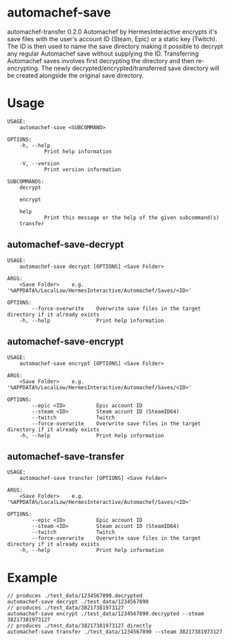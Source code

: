 # automachef-save
automachef-transfer 0.2.0
Automachef by HermesInteractive encrypts it's save files with the user's account ID (Steam, Epic) or
a static key (Twitch). The ID is then used to name the save directory making it possible to decrypt
any regular Automachef save without supplying the ID. Transferring Automachef saves involves first
decrypting the directory and then re-encrypting. The newly decrypted/encrypted/transferred save
directory will be created alongside the original save directory.

# Usage
```
USAGE:
    automachef-save <SUBCOMMAND>

OPTIONS:
    -h, --help
            Print help information

    -V, --version
            Print version information

SUBCOMMANDS:
    decrypt
            
    encrypt
            
    help
            Print this message or the help of the given subcommand(s)
    transfer
```
## automachef-save-decrypt 
```
USAGE:
    automachef-save decrypt [OPTIONS] <Save Folder>

ARGS:
    <Save Folder>    e.g. '%APPDATA%/LocalLow/HermesInteractive/Automachef/Saves/<ID>'

OPTIONS:
        --force-overwrite    Overwrite save files in the target directory if it already exists
    -h, --help               Print help information
```
## automachef-save-encrypt 
```
USAGE:
    automachef-save encrypt [OPTIONS] <Save Folder>

ARGS:
    <Save Folder>    e.g. '%APPDATA%/LocalLow/HermesInteractive/Automachef/Saves/<ID>'

OPTIONS:
        --epic <ID>          Epic account ID
        --steam <ID>         Steam accunt ID (SteamID64)
        --twitch             Twitch
        --force-overwrite    Overwrite save files in the target directory if it already exists
    -h, --help               Print help information
```
## automachef-save-transfer 
```
USAGE:
    automachef-save transfer [OPTIONS] <Save Folder>

ARGS:
    <Save Folder>    e.g. '%APPDATA%/LocalLow/HermesInteractive/Automachef/Saves/<ID>'

OPTIONS:
        --epic <ID>          Epic account ID
        --steam <ID>         Steam accunt ID (SteamID64)
        --twitch             Twitch
        --force-overwrite    Overwrite save files in the target directory if it already exists
    -h, --help               Print help information
```
# Example
```
// produces ./test_data/1234567890.decrypted
automachef-save decrypt ./test_data/1234567890
// produces ./test_data/38217381973127
automachef-save encrypt ./test_data/1234567890.decrypted --steam 38217381973127
// produces ./test_data/38217381973127 directly
automachef-save transfer ./test_data/1234567890 --steam 38217381973127
```
